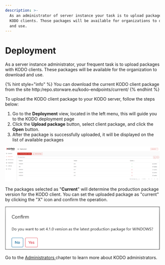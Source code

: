 ```yaml
---
description: >-
  As an administrator of server instance your task is to upload package with
  KODO clients. Those packages will be available for organizations to download
  and use.
---
```


# Deployment

As a server instance administrator, your frequent task is to upload packages with KODO clients. These packages will be available for the organization to download and use.

{% hint style="info" %}
You can download the current KODO client package from the site http:/repo.storware.eu/kodo-endpoints/current/
{% endhint %}

To upload the KODO client package to your KODO server, follow the steps below:

1. Go to the  **Deployment** view, located in the left menu, this will guide you to the KODO deployment page
2. Click the **Upload package** button, select client package, and click the **Open** button.
3. After the package is successfully uploaded, it will be displayed on the list of available packages

![](../../.gitbook/assets/image%20%281%29.png)

The packages selected as "**Current**" will determine the production package version for the KODO client. You can set the uploaded package as "current" by clicking the "X" icon and confirm the operation. 

![](../../.gitbook/assets/image%20%289%29.png)

Go to the [Administrators ](administrators.md)chapter to learn more about KODO administrators.


